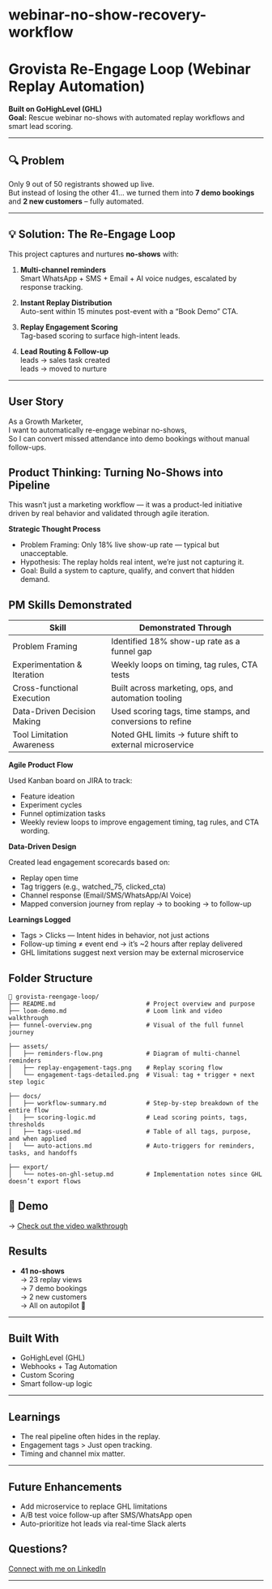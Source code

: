 # webinar-no-show-recovery-workflow

# Grovista Re-Engage Loop (Webinar Replay Automation)

**Built on GoHighLevel (GHL)**  
**Goal:** Rescue webinar no-shows with automated replay workflows and smart lead scoring.

---

## 🔍 Problem

Only 9 out of 50 registrants showed up live.  
But instead of losing the other 41... we turned them into **7 demo bookings** and **2 new customers** – fully automated.

---

## 💡 Solution: The Re-Engage Loop

This project captures and nurtures **no-shows** with:

1. **Multi-channel reminders**  
   Smart WhatsApp + SMS + Email + AI voice nudges, escalated by response tracking.

2. **Instant Replay Distribution**  
   Auto-sent within 15 minutes post-event with a “Book Demo” CTA.

3. **Replay Engagement Scoring**  
   Tag-based scoring to surface high-intent leads.

4. **Lead Routing & Follow-up**  
   leads → sales task created  
   leads → moved to nurture

---
## User Story
As a Growth Marketer,  
I want to automatically re-engage webinar no-shows,  
So I can convert missed attendance into demo bookings without manual follow-ups.

## Product Thinking: Turning No-Shows into Pipeline

This wasn’t just a marketing workflow — it was a product-led initiative driven by real behavior and validated through agile iteration.

**Strategic Thought Process**
- Problem Framing: Only 18% live show-up rate — typical but unacceptable.
- Hypothesis: The replay holds real intent, we’re just not capturing it.
- Goal: Build a system to capture, qualify, and convert that hidden demand.

## PM Skills Demonstrated

| Skill                        | Demonstrated Through                                       |
|-----------------------------|------------------------------------------------------------|
| Problem Framing             | Identified 18% show-up rate as a funnel gap               |
| Experimentation & Iteration | Weekly loops on timing, tag rules, CTA tests              |
| Cross-functional Execution  | Built across marketing, ops, and automation tooling        |
| Data-Driven Decision Making | Used scoring tags, time stamps, and conversions to refine |
| Tool Limitation Awareness   | Noted GHL limits → future shift to external microservice   |

**Agile Product Flow**

Used Kanban board on JIRA to track:
- Feature ideation
- Experiment cycles
- Funnel optimization tasks
- Weekly review loops to improve engagement timing, tag rules, and CTA wording.


**Data-Driven Design**

Created lead engagement scorecards based on:
- Replay open time
- Tag triggers (e.g., watched_75, clicked_cta)
- Channel response (Email/SMS/WhatsApp/AI Voice)
- Mapped conversion journey from replay → to booking → to follow-up

**Learnings Logged**
- Tags > Clicks — Intent hides in behavior, not just actions
- Follow-up timing ≠ event end → it’s ~2 hours after replay delivered
- GHL limitations suggest next version may be external microservice

## Folder Structure

```
📂 grovista-reengage-loop/
├── README.md                         # Project overview and purpose
├── loom-demo.md                      # Loom link and video walkthrough
├── funnel-overview.png               # Visual of the full funnel journey

├── assets/
│   ├── reminders-flow.png            # Diagram of multi-channel reminders
│   ├── replay-engagement-tags.png    # Replay scoring flow
│   └── engagement-tags-detailed.png  # Visual: tag + trigger + next step logic

├── docs/
│   ├── workflow-summary.md           # Step-by-step breakdown of the entire flow
│   ├── scoring-logic.md              # Lead scoring points, tags, thresholds
│   ├── tags-used.md                  # Table of all tags, purpose, and when applied
│   └── auto-actions.md               # Auto-triggers for reminders, tasks, and handoffs

├── export/
│   └── notes-on-ghl-setup.md         # Implementation notes since GHL doesn’t export flows
```

## 🎥 Demo

→ [Check out the video walkthrough](https://drive.google.com/file/d/1RMxwakXs3-317tyzagsjKOrS_YumC_m8/view?usp=sharing)

## Results

- **41 no-shows**  
→ 23 replay views  
→ 7 demo bookings  
→ 2 new customers  
→ All on autopilot 🎯

---

## Built With

- GoHighLevel (GHL)
- Webhooks + Tag Automation
- Custom Scoring
- Smart follow-up logic

---

## Learnings

- The real pipeline often hides in the replay.
- Engagement tags > Just open tracking.
- Timing and channel mix matter.

---
## Future Enhancements
- Add microservice to replace GHL limitations
- A/B test voice follow-up after SMS/WhatsApp open
- Auto-prioritize hot leads via real-time Slack alerts

## Questions?

[Connect with me on LinkedIn](www.linkedin.com/in/hitaishi-n-grovista)

---
